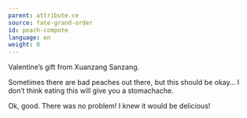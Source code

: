 ```yaml
---
parent: attribute.ce
source: fate-grand-order
id: peach-compote
language: en
weight: 0
---
```


Valentine’s gift from Xuanzang Sanzang.

Sometimes there are bad peaches out there, but this should be okay…
I don’t think eating this will give you a stomachache.

Ok, good. There was no problem!
I knew it would be delicious!
